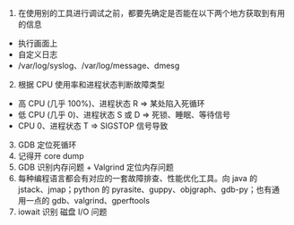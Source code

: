 1. 在使用别的工具进行调试之前，都要先确定是否能在以下两个地方获取到有用的信息
  - 执行画面上
  - 自定义日志
  - /var/log/syslog、/var/log/message、dmesg
2. 根据 CPU 使用率和进程状态判断故障类型
  - 高 CPU (几乎 100%)、进程状态 R     =>   某处陷入死循环
  - 低 CPU (几乎 0)、进程状态 S 或 D   =>   死锁、睡眠、等待信号
  - CPU 0、进程状态 T                 =>   SIGSTOP 信号导致
3. GDB 定位死循环
4. 记得开 core dump
5. GDB 识别内存问题 + Valgrind 定位内存问题
6. 每种编程语言都会有对应的一套故障排查、性能优化工具。向 java 的 jstack、jmap；python 的 pyrasite、guppy、objgraph、gdb-py；也有通用一点的 gdb、valgrind、gperftools
7. iowait 识别 磁盘 I/O 问题
